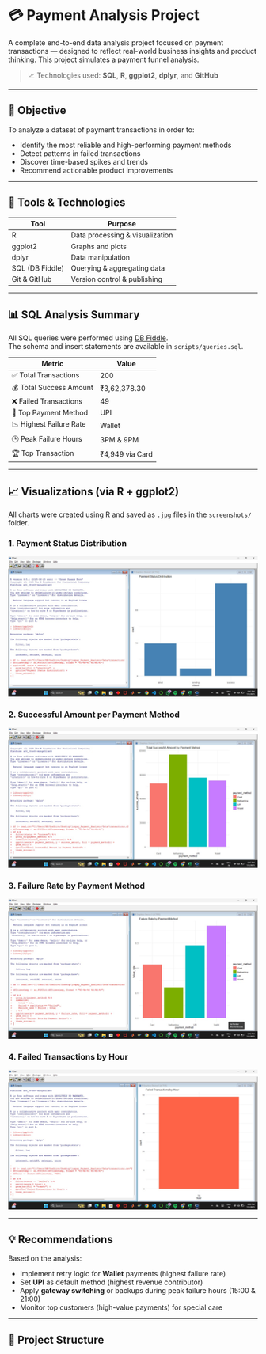 # 💳 Payment Analysis Project

A complete end-to-end data analysis project focused on payment transactions — designed to reflect real-world business insights and product thinking. This project simulates a payment funnel analysis.

> 📈 Technologies used: **SQL**, **R**, **ggplot2**, **dplyr**, and **GitHub**

---

## 📌 Objective

To analyze a dataset of payment transactions in order to:
- Identify the most reliable and high-performing payment methods
- Detect patterns in failed transactions
- Discover time-based spikes and trends
- Recommend actionable product improvements

---

## 🧰 Tools & Technologies

| Tool          | Purpose                          |
|---------------|----------------------------------|
| R             | Data processing & visualization |
| ggplot2       | Graphs and plots                 |
| dplyr         | Data manipulation                |
| SQL (DB Fiddle) | Querying & aggregating data     |
| Git & GitHub  | Version control & publishing     |

---

## 📊 SQL Analysis Summary

All SQL queries were performed using [DB Fiddle](https://www.db-fiddle.com/).  
The schema and insert statements are available in `scripts/queries.sql`.

| Metric                  | Value             |
|-------------------------|------------------|
| ✅ Total Transactions    | 200               |
| 💰 Total Success Amount  | ₹3,62,378.30      |
| ❌ Failed Transactions   | 49                |
| 🏦 Top Payment Method    | UPI               |
| 📉 Highest Failure Rate  | Wallet            |
| 🕒 Peak Failure Hours    | 3PM & 9PM         |
| 🏆 Top Transaction       | ₹4,949 via Card   |

---

## 📈 Visualizations (via R + ggplot2)

All charts were created using R and saved as `.jpg` files in the `screenshots/` folder.

### 1. Payment Status Distribution
![Status Distribution](Plot_1.jpg)

### 2. Successful Amount per Payment Method
![Success Amount](Plot_2.jpg)

### 3. Failure Rate by Payment Method
![Failure Rate](Plot_3.jpg)

### 4. Failed Transactions by Hour
![Failures by Hour](Plot_4.jpg)

---

## 💡 Recommendations

Based on the analysis:
- Implement retry logic for **Wallet** payments (highest failure rate)
- Set **UPI** as default method (highest revenue contributor)
- Apply **gateway switching** or backups during peak failure hours (15:00 & 21:00)
- Monitor top customers (high-value payments) for special care

---

## 📁 Project Structure

